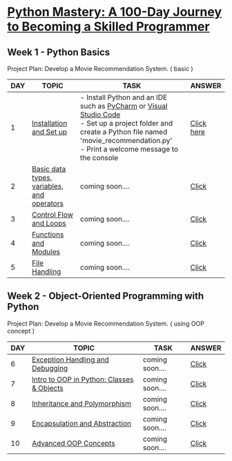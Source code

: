 # [Python Mastery: A 100-Day Journey to Becoming a Skilled Programmer](https://medium.com/@cyberdud3/python-mastery-a-100-day-journey-to-becoming-a-skilled-programmer-684ac32591ee)

##  Week 1 - Python Basics

Project Plan: Develop a Movie Recommendation System. ( basic )

| DAY | TOPIC | TASK | ANSWER |
| ------ | ------ | ------ | ------ |
| 1 | [Installation and Set up](https://medium.com/@cyberdud3/day-1-of-python-mastery-series-installation-and-setup-10fff32f354c) | - Install Python and an IDE such as [PyCharm](https://www.jetbrains.com/help/pycharm/installation-guide.html) or [Visual Studio Code](https://code.visualstudio.com/docs/python/python-tutorial) <br/> - Set up a project folder and create a Python file named 'movie_recommendation.py' <br/> - Print a welcome message to the console | [Click here](https://github.com/cyberdud3/python-mastery-series/blob/master/answers-with-explanation/task%201.MD) |
| 2 | [Basic data types, variables, and operators]() | coming soon.... | [Click](#) |
| 3 | [Control Flow and Loops]() | coming soon.... | [Click](#) |
| 4 | [Functions and Modules]() | coming soon.... | [Click](#) |
| 5 | [File Handling]() | coming soon.... | [Click](#) |

## Week 2 - Object-Oriented Programming with Python

Project Plan: Develop a Movie Recommendation System. ( using OOP concept )

| DAY | TOPIC | TASK | ANSWER |
| ------ | ------ | ------ | ------ |
| 6 | [Exception Handling and Debugging](#) | coming soon.... | [Click](#) |
| 7 | [Intro to OOP in Python: Classes & Objects]() | coming soon.... | [Click](#) |
| 8 | [Inheritance and Polymorphism]() | coming soon.... | [Click](#) |
| 9 | [Encapsulation and Abstraction]() | coming soon.... | [Click](#) |
| 10 | [Advanced OOP Concepts]() | coming soon.... | [Click](#) |
